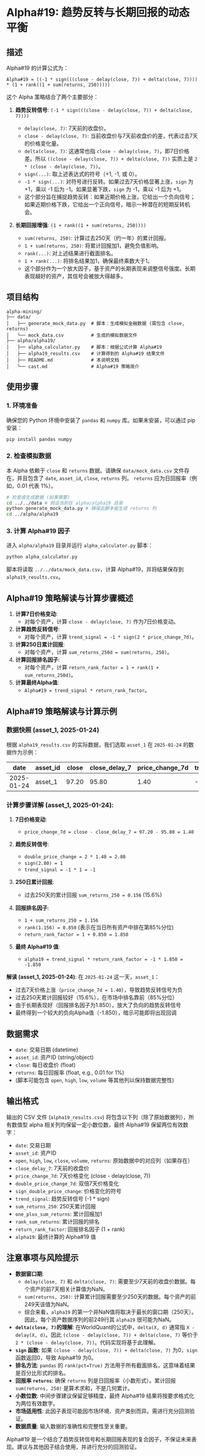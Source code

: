 # Alpha#19: 趋势反转与长期回报的动态平衡

## 描述

Alpha#19 的计算公式为：

```
Alpha#19 = ((-1 * sign(((close - delay(close, 7)) + delta(close, 7)))) * (1 + rank((1 + sum(returns, 250)))))
```

这个 Alpha 策略结合了两个主要部分：
1.  **趋势反转信号**: `(-1 * sign(((close - delay(close, 7)) + delta(close, 7))))`
    *   `delay(close, 7)`: 7天前的收盘价。
    *   `close - delay(close, 7)`: 当前收盘价与7天前收盘价的差，代表过去7天的价格变化量。
    *   `delta(close, 7)`: 这通常也指 `close - delay(close, 7)`，即7日价格差。所以 `((close - delay(close, 7)) + delta(close, 7))` 实质上是 `2 * (close - delay(close, 7))`。
    *   `sign(...)`: 取上述表达式的符号（+1, -1, 或 0）。
    *   `-1 * sign(...)`: 对符号进行反转。如果过去7天价格显著上涨，`sign` 为 +1，乘以 -1 后为 -1。如果显著下跌，`sign` 为 -1，乘以 -1 后为 +1。
    *   这个部分旨在捕捉趋势反转：如果近期价格上涨，它给出一个负向信号；如果近期价格下跌，它给出一个正向信号，暗示一种潜在的短期反转机会。

2.  **长期回报增强**: `(1 + rank((1 + sum(returns, 250))))`
    *   `sum(returns, 250)`: 计算过去250天（约一年）的累计回报。
    *   `1 + sum(returns, 250)`: 将累计回报加1，避免负值影响。
    *   `rank(...)`: 对上述结果进行截面排名。
    *   `1 + rank(...)`: 将排名结果加1，确保最终乘数大于1。
    *   这个部分作为一个放大因子，基于资产的长期表现来调整信号强度。长期表现越好的资产，其信号会被放大得越多。

## 项目结构

```
alpha-mining/
├── data/
│   ├── generate_mock_data.py  # 脚本：生成模拟金融数据 (需包含 close, returns)
│   └── mock_data.csv          # 生成的模拟数据文件
├── alpha/alpha19/
│   ├── alpha_calculator.py    # 脚本：根据公式计算 Alpha#19
│   ├── alpha19_results.csv    # 计算得到的 Alpha#19 结果文件
│   ├── README.md              # 本说明文档
│   └── cast.md                # Alpha#19 策略简介
```

## 使用步骤

### 1. 环境准备

确保您的 Python 环境中安装了 `pandas` 和 `numpy` 库。如果未安装，可以通过 pip 安装：

```bash
pip install pandas numpy
```

### 2. 检查模拟数据

本 Alpha 依赖于 `close` 和 `returns` 数据。请确保 `data/mock_data.csv` 文件存在，并且包含了 `date`, `asset_id`, `close`, `returns` 列。 `returns` 应为日回报率（例如，0.01 代表 1%）。

```bash
# 检查或生成数据 (如果需要)
cd ../../data # 假设当前在 alpha/alpha19 目录
python generate_mock_data.py # 确保此脚本能生成 returns 列
cd ../alpha/alpha19
```

### 3. 计算 Alpha#19 因子

进入 `alpha/alpha19` 目录并运行 `alpha_calculator.py` 脚本：

```bash
python alpha_calculator.py
```

脚本将读取 `../../data/mock_data.csv`，计算 Alpha#19，并将结果保存到 `alpha19_results.csv`。

## Alpha#19 策略解读与计算步骤概述

1.  **计算7日价格变动**:
    *   对每个资产，计算 `close - delay(close, 7)` 作为7日价格变动。
2.  **计算趋势反转信号**:
    *   对每个资产，计算 `trend_signal = -1 * sign(2 * price_change_7d)`。
3.  **计算250日累计回报**:
    *   对每个资产，计算 `sum_returns_250d = sum(returns, 250)`。
4.  **计算回报排名因子**:
    *   对每个资产，计算 `return_rank_factor = 1 + rank(1 + sum_returns_250d)`。
5.  **计算最终Alpha值**:
    *   `Alpha#19 = trend_signal * return_rank_factor`。

## Alpha#19 策略解读与计算示例

### 数据快照 (asset_1, 2025-01-24)

根据 `alpha19_results.csv` 的实际数据，我们选取 `asset_1` 在 `2025-01-24` 的数据作为示例：

| date       | asset_id | close | close_delay_7 | price_change_7d | trend_signal | sum_returns_250 | return_rank_factor | alpha19 |
|------------|----------|-------|---------------|-----------------|--------------|-----------------|-------------------|---------|
| 2025-01-24 | asset_1  | 97.20 | 95.80        | 1.40           | -1          | 0.156          | 1.850             | -1.850  |

### 计算步骤详解 (asset_1, 2025-01-24):

1.  **7日价格变动**:
    *   `price_change_7d = close - close_delay_7 = 97.20 - 95.80 = 1.40`

2.  **趋势反转信号**:
    *   `double_price_change = 2 * 1.40 = 2.80`
    *   `sign(2.80) = 1`
    *   `trend_signal = -1 * 1 = -1`

3.  **250日累计回报**:
    *   过去250天的累计回报 `sum_returns_250 = 0.156` (15.6%)

4.  **回报排名因子**:
    *   `1 + sum_returns_250 = 1.156`
    *   `rank(1.156) = 0.850` (表示在当日所有资产中排在第85%分位)
    *   `return_rank_factor = 1 + 0.850 = 1.850`

5.  **最终 Alpha#19 值**:
    *   `alpha19 = trend_signal * return_rank_factor = -1 * 1.850 = -1.850`

**解读 (asset_1, 2025-01-24)**:
在 `2025-01-24` 这一天，`asset_1`：
*   过去7天价格上涨（`price_change_7d = 1.40`），导致趋势反转信号为负
*   过去250天累计回报较好（15.6%），在市场中排名靠前（85%分位）
*   由于长期表现好（回报排名因子为1.850），放大了负向的趋势反转信号
*   最终得到一个较大的负向Alpha值（-1.850），暗示可能即将出现回调

## 数据需求

-   `date`: 交易日期 (datetime)
-   `asset_id`: 资产ID (string/object)
-   `close`: 每日收盘价 (float)
-   `returns`: 每日回报率 (float, e.g., 0.01 for 1%)
-   (脚本可能包含 `open`, `high`, `low`, `volume` 等其他列以保持数据完整性)

## 输出格式

输出的 CSV 文件 (`alpha19_results.csv`) 将包含以下列（除了原始数据列），所有数值型 alpha 相关列均保留一定小数位数，最终 Alpha#19 保留两位有效数字：

-   `date`: 交易日期
-   `asset_id`: 资产ID
-   `open`, `high`, `low`, `close`, `volume`, `returns`: 原始数据中的对应列（如果存在）
-   `close_delay_7`: 7天前的收盘价
-   `price_change_7d`: 7天价格变化 (close - delay(close, 7))
-   `double_price_change_7d`: 双倍7天价格变化
-   `sign_double_price_change`: 价格变化的符号
-   `trend_signal`: 趋势反转信号 (-1 * sign)
-   `sum_returns_250`: 250天累计回报
-   `one_plus_sum_returns`: 累计回报加1
-   `rank_sum_returns`: 累计回报的排名
-   `return_rank_factor`: 回报排名因子 (1 + rank)
-   `alpha19`: 最终计算的 Alpha#19 值

## 注意事项与风险提示

-   **数据窗口期**:
    *   `delay(close, 7)` 和 `delta(close, 7)`: 需要至少7天前的收盘价数据。每个资产的前7天相关计算值为NaN。
    *   `sum(returns, 250)`: 计算累计回报需要至少250天的数据。每个资产的前249天该值为NaN。
    *   综合来看，`alpha19` 的第一个非NaN值将取决于最长的窗口期（250天）。因此，每个资产数据序列的前249行其 `alpha19` 很可能为NaN。
-   **`delta(close, 7)`的理解**: 在WorldQuant的公式中，`delta(X, d)` 通常指 `X - delay(X, d)`。因此 `(close - delay(close, 7)) + delta(close, 7)` 等价于 `2 * (close - delay(close, 7))`。代码实现将基于此理解。
-   **`sign` 函数**: 如果 `(close - delay(close, 7)) + delta(close, 7)` 为0，`sign` 函数返回0，导致 Alpha#19 为0。
-   **排名方法**: `pandas` 的 `rank(pct=True)` 方法用于所有截面排名，这意味着结果是百分比形式的排名。
-   **回报率 `returns`**: 确保 `returns` 列是日回报率（小数形式）。累计回报 `sum(returns, 250)` 是算术求和，不是几何累计。
-   **小数位数**: 中间步骤建议保留足够精度，最终 Alpha#19 结果将按要求格式化为两位有效数字。
-   **市场适用性**: 此因子表现可能因市场环境、资产类别而异。需进行充分回测验证。
-   **数据质量**: 输入数据的准确性和完整性至关重要。

Alpha#19 是一个结合了趋势反转信号和长期回报表现的复合因子，不保证未来表现。建议与其他因子结合使用，并进行充分的回测验证。